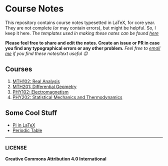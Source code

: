 # Course Notes

This repository contains course notes typesetted in LaTeX, for core year. They are not complete (or may contain errors), 
but might be helpful. So, I keep it here. *The templates used in making these notes can be found [here](https://github.com/dev-aditya/LaTeX-template)*

**Please feel free to share and edit the notes. Create an issue or PR in case you find any typographical errors or any other problem.**
*Feel free to [email me](mailto:adityadev21.ad@gmail.com) if you find these notes/text useful :blush:*
## Courses

1. [MTH102: Real Analysis](https://github.com/dev-aditya/course-notes-core/tree/master/MTH102:%20Real-analysis)
2. [MTH201: Differential Geometry](https://github.com/dev-aditya/course-notes-core/tree/master/MTH201:%20Differential-Geometry)
3. [PHY102: Electromagnetism](https://github.com/dev-aditya/course-notes-core/tree/master/PHY102:%20Electromagnetism)
4. [PHY202: Statistical Mechanics and Thermodynamics](https://github.com/dev-aditya/course-notes-core/tree/master/PHY202:%20Statistical-Mechanics%20and%20Thermodynamics)

## Some Cool Stuff
* [Pi in LaTeX](https://github.com/dev-aditya/course-notes-core/tree/master/Misc/Pi:3.14...)
* [Periodic Table](https://github.com/dev-aditya/course-notes-core/tree/master/Misc/Periodic-table)
___________________________________
### LICENSE
**Creative Commons Attribution 4.0 International**

